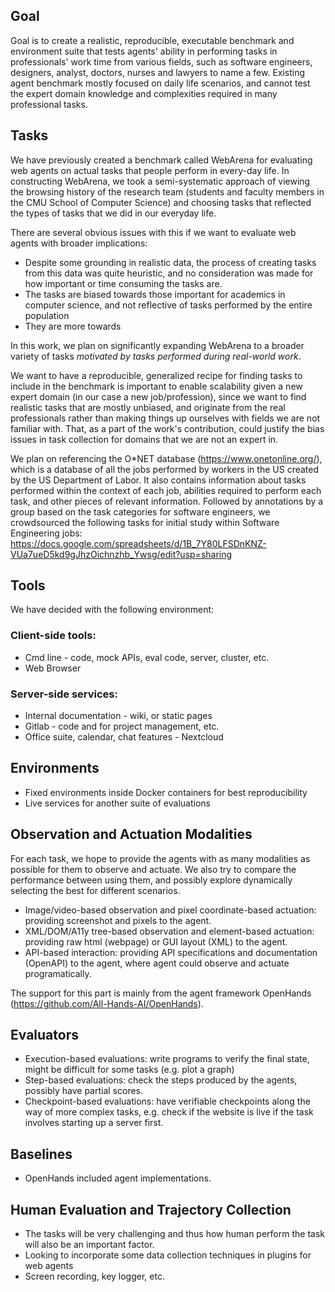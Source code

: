 ## Goal
Goal is to create a realistic, reproducible, executable benchmark and environment suite that tests agents' ability in performing tasks in professionals' work time from various fields, such as software engineers, designers, analyst, doctors, nurses and lawyers to name a few. 
Existing agent benchmark mostly focused on daily life scenarios, and cannot test the expert domain knowledge and complexities required in many professional tasks.

## Tasks

We have previously created a benchmark called WebArena for evaluating web agents on actual tasks that people perform in every-day life. 
In constructing WebArena, we took a semi-systematic approach of viewing the browsing history of the research team (students and faculty members in the CMU School of Computer Science) and choosing tasks that reflected the types of tasks that we did in our everyday life.

There are several obvious issues with this if we want to evaluate web agents with broader implications:
- Despite some grounding in realistic data, the process of creating tasks from this data was quite heuristic, and no consideration was made for how important or time consuming the tasks are.
- The tasks are biased towards those important for academics in computer science, and not reflective of tasks performed by the entire population
- They are more towards 

In this work, we plan on significantly expanding WebArena to a broader variety of tasks *motivated by tasks performed during real-world work*. 

We want to have a reproducible, generalized recipe for finding tasks to include in the benchmark is important to enable scalability given a new expert domain (in our case a new job/profession), since we want to find realistic tasks that are mostly unbiased, and originate from the real professionals rather than making things up ourselves with fields we are not familiar with.
That, as a part of the work's contribution, could justify the bias issues in task collection for domains that we are not an expert in.

We plan on referencing the O*NET database (https://www.onetonline.org/), which is a database of all the jobs performed by workers in the US created by the US Department of Labor. It also contains information about tasks performed within the context of each job, abilities required to perform each task, and other pieces of relevant information.
Followed by annotations by a group based on the task categories for software engineers, we crowdsourced the following tasks for initial study within Software Engineering jobs: https://docs.google.com/spreadsheets/d/1B_7Y80LFSDnKNZ-VUa7ueD5kd9gJhzOichnzhb_Ywsg/edit?usp=sharing


## Tools
We have decided with the following environment:
### Client-side tools:
- Cmd line - code, mock APIs, eval code, server, cluster, etc.
- Web Browser

### Server-side services:
- Internal documentation - wiki, or static pages
- Gitlab - code and for project management, etc.  
- Office suite, calendar, chat features - Nextcloud


## Environments
- Fixed environments inside Docker containers for best reproducibility
- Live services for another suite of evaluations

## Observation and Actuation Modalities
For each task, we hope to provide the agents with as many modalities as possible for them to observe and actuate. We also try to compare the performance between using them, and possibly explore dynamically selecting the best for different scenarios.

- Image/video-based observation and pixel coordinate-based actuation: providing screenshot and pixels to the agent.
- XML/DOM/A11y tree-based observation and element-based actuation: providing raw html (webpage) or GUI layout (XML) to the agent.
- API-based interaction: providing API specifications and documentation (OpenAPI) to the agent, where agent could observe and actuate programatically.

The support for this part is mainly from the agent framework OpenHands (https://github.com/All-Hands-AI/OpenHands).

## Evaluators

- Execution-based evaluations: write programs to verify the final state, might be difficult for some tasks (e.g. plot a graph)
- Step-based evaluations: check the steps produced by the agents, possibly have partial scores.
- Checkpoint-based evaluations: have verifiable checkpoints along the way of more complex tasks, e.g. check if the website is live if the task involves starting up a server first.


## Baselines
- OpenHands included agent implementations.

## Human Evaluation and Trajectory Collection
- The tasks will be very challenging and thus how human perform the task will also be an important factor.
- Looking to incorporate some data collection techniques in plugins for web agents
- Screen recording, key logger, etc.
